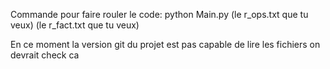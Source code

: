 Commande pour faire rouler le code: python Main.py (le r_ops.txt que tu veux) (le r_fact.txt que tu veux)

En ce moment la version git du projet est pas capable de lire les fichiers on devrait check ca
